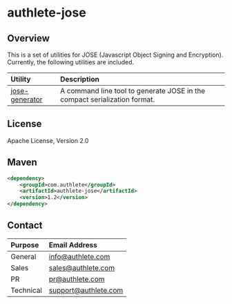 authlete-jose
=============

Overview
--------

This is a set of utilities for JOSE (Javascript Object Signing and Encryption).
Currently, the following utilities are included.

| Utility | Description |
|:--|:--|
| [jose-generator][1] | A command line tool to generate JOSE in the compact serialization format. |


License
-------

  Apache License, Version 2.0


Maven
-----

```xml
<dependency>
    <groupId>com.authlete</groupId>
    <artifactId>authlete-jose</artifactId>
    <version>1.2</version>
</dependency>
```


Contact
-------

| Purpose   | Email Address        |
|:----------|:---------------------|
| General   | info@authlete.com    |
| Sales     | sales@authlete.com   |
| PR        | pr@authlete.com      |
| Technical | support@authlete.com |


[1]: doc/JOSE-GENERATOR.md
